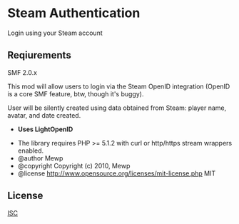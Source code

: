 # Steam Authentication
Login using your Steam account

## Reqiurements
SMF 2.0.x

This mod will allow users to login via the Steam OpenID integration (OpenID is a core SMF feature, btw, though it's buggy).

User will be silently created using data obtained from Steam: player name, avatar, and date created.

- **Uses LightOpenID**
 * The library requires PHP >= 5.1.2 with curl or http/https stream wrappers enabled.
 * @author Mewp
 * @copyright Copyright (c) 2010, Mewp
 * @license http://www.opensource.org/licenses/mit-license.php MIT


## License
[ISC](http://opensource.org/licenses/ISC)

